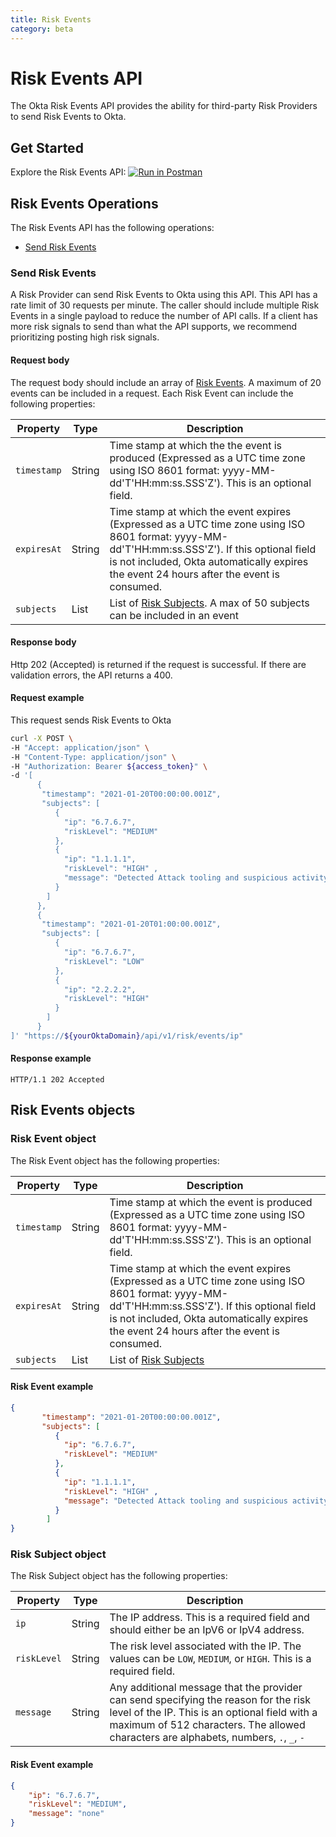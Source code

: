 ```yaml
---
title: Risk Events
category: beta
---
```


# Risk Events API

<ApiLifecycle access="beta" />

The Okta Risk Events API provides the ability for third-party Risk Providers to send Risk Events to Okta.

## Get Started
Explore the Risk Events API: [![Run in Postman](https://run.pstmn.io/button.svg)](https://app.getpostman.com/run-collection/1c449b51a4a0adf90198)

## Risk Events Operations
The Risk Events API has the following operations:

* [Send Risk Events](#send-risk-events)


### Send Risk Events

<ApiOperation method="post" url="/api/v1/risk/events/ip" />

A Risk Provider can send Risk Events to Okta using this API.
This API has a rate limit of 30 requests per minute. The caller should include multiple Risk Events in a single payload to reduce
the number of API calls. If a client has more risk signals to send than what the API supports, we recommend prioritizing posting high risk signals.

#### Request body

The request body should include an array of [Risk Events](#risk-event-object). A maximum of 20 events can be included in a request. Each Risk Event can include the following properties:

| Property    | Type           | Description   |
| ----------- | -------------- | ------------- |
| `timestamp` | String | Time stamp at which the the event is produced (Expressed as a UTC time zone using ISO 8601 format: yyyy-MM-dd'T'HH:mm:ss.SSS'Z'). This is an optional field. |
| `expiresAt` | String | Time stamp at which the event expires (Expressed as a UTC time zone using ISO 8601 format: yyyy-MM-dd'T'HH:mm:ss.SSS'Z'). If this optional field is not included, Okta automatically expires the event 24 hours after the event is consumed. |
| `subjects` | List | List of [Risk Subjects](#risk-subject-object). A max of 50 subjects can be included in an event |

#### Response body

Http 202 (Accepted) is returned if the request is successful. If there are validation errors, the API returns a 400.

#### Request example

This request sends Risk Events to Okta

```bash
curl -X POST \
-H "Accept: application/json" \
-H "Content-Type: application/json" \
-H "Authorization: Bearer ${access_token}" \
-d '[
      {
       "timestamp": "2021-01-20T00:00:00.001Z",
       "subjects": [
          {
            "ip": "6.7.6.7",
            "riskLevel": "MEDIUM"
          },
          {
            "ip": "1.1.1.1",
            "riskLevel": "HIGH" ,
            "message": "Detected Attack tooling and suspicious activity"
          }
        ]
      },
      {
       "timestamp": "2021-01-20T01:00:00.001Z",
       "subjects": [
          {
            "ip": "6.7.6.7",
            "riskLevel": "LOW"
          },
          {
            "ip": "2.2.2.2",
            "riskLevel": "HIGH"
          }
        ]
      }
]' "https://${yourOktaDomain}/api/v1/risk/events/ip"
```

#### Response example
```http
HTTP/1.1 202 Accepted
```

## Risk Events objects

### Risk Event object

The Risk Event object has the following properties:


| Property    | Type           | Description   |
| ----------- | -------------- | ------------- |
| `timestamp` | String | Time stamp at which the event is produced (Expressed as a UTC time zone using ISO 8601 format: yyyy-MM-dd'T'HH:mm:ss.SSS'Z'). This is an optional field. |
| `expiresAt` | String | Time stamp at which the event expires (Expressed as a UTC time zone using ISO 8601 format: yyyy-MM-dd'T'HH:mm:ss.SSS'Z'). If this optional field is not included, Okta automatically expires the event 24 hours after the event is consumed. |
| `subjects` | List | List of [Risk Subjects](#risk-subject-object) |

#### Risk Event example

```json
{
       "timestamp": "2021-01-20T00:00:00.001Z",
       "subjects": [
          {
            "ip": "6.7.6.7",
            "riskLevel": "MEDIUM"
          },
          {
            "ip": "1.1.1.1",
            "riskLevel": "HIGH" ,
            "message": "Detected Attack tooling and suspicious activity"
          }
        ]
}
```

### Risk Subject object

The Risk Subject object has the following properties:

| Property    | Type           | Description   |
| ----------- | -------------- | ------------- |
| `ip` | String | The IP address. This is a required field and should either be an IpV6 or IpV4 address.|
| `riskLevel` | String | The risk level associated with the IP. The values can be `LOW`, `MEDIUM`, or `HIGH`. This is a required field. |
| `message` | String | Any additional message that the provider can send specifying the reason for the risk level of the IP. This is an optional field with a maximum of 512 characters. The allowed characters are alphabets, numbers, `.`, `_`, `-`|


#### Risk Event example

```json
{
    "ip": "6.7.6.7",
    "riskLevel": "MEDIUM",
    "message": "none"
}
```
